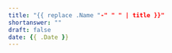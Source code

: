 ```yaml
---
title: "{{ replace .Name "-" " " | title }}"
shortanswer: ""
draft: false
date: {{ .Date }}
---
```

